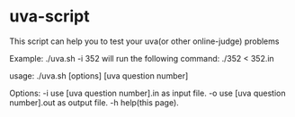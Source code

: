 # uva-script

This script can help you to test your uva(or other online-judge) problems

Example:
	./uva.sh -i 352 
will run the following command:
	./352 < 352.in

usage: ./uva.sh [options] [uva question number]

Options:
  -i  use [uva question number].in as input file.
  -o  use [uva question number].out as output file.
  -h  help(this page).
